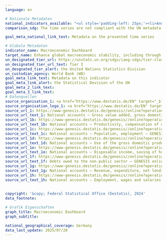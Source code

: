 ```yaml
---
language: en    

# Nationale Metadaten    
national_indicators_available: "<ul style='padding-left: 25px;'><li>Annual growth rate of real GDP</li> <li> Labour productivity per hour worked by persons employed</li> <li> Persons employed</li> <li> Real GDP per capita</li> <li> Trade balance</li> <li> Available income of private households</li> <li> Consumption by private households</li> <li> Debts of the total public budget</li> <li> Government fiscal balance</li> <li> Gross fixed capital formation</li> <li> Hours worked by employees</li> <li> Hours worked by persons employed</li> <li> Labour productivity per hour worked by employee</li></ul>"    
comparison_sdg: The time series are not compliant with the UN metadata, but provide additional information.    

goal_meta_national_link_text: Metadata on the presented time series    

# Globale Metadaten    
indicator_name: Macroeconomic Dashboard    
target_name: Enhance global macroeconomic stability, including through policy coordination and policy coherence    
un_designated_tier_url: https://unstats.un.org/sdgs/iaeg-sdgs/tier-classification/    
un_designated_tier_url_text: Tier I    
un_desgnated_tier_alert: the United Nations Statistics Division    
un_custodian_agency: World Bank (WB)    
goal_meta_link_text: Metadata on this indicator    
goal_meta_link_alert: the Statistical Devision of the UN    
goal_meta_2_link_text:     
goal_meta_3_link_text:         
# Datenquellen
source_organisation_1: <a href="https://www.destatis.de/EN" target="_blank" title="Click here to go to the website of the organisation Federal Statistical Office (Destatis)."> Federal Statistical Office (Destatis) </a>
source_organisation_logo_1: <a href="https://www.destatis.de/EN" target="_blank"><img src="https://sdg-indikatoren.de/public/OrgImgEn/destatis.png" alt="Logo destatis" style="height:60px; width:148px"/></a>
source_url_1: https://www-genesis.destatis.de/genesis//online?operation=table&code=81000-0001&bypass=true&language=en
source_url_text_1: National accounts – Gross value added, gross domestic product (nominal/price-adjusted) – GENESIS online 81000-0001
source_url_1b: https://www-genesis.destatis.de/genesis//online?operation=table&code=81000-0017&bypass=true&language=en
source_url_text_1b: National accounts – Productivity, compensation of employees, gross wages and salaries, unit labour costs – GENESIS online 81000-0017
source_url_1c: https://www-genesis.destatis.de/genesis//online?operation=table&code=81000-0011&bypass=true&language=en
source_url_text_1c: National accounts – Population, employment – GENESIS online 81000-0011
source_url_1d: https://www-genesis.destatis.de/genesis//online?operation=table&code=81000-0019&bypass=true&language=en
source_url_text_1d: National accounts – Use of the gross domestic product (nominal/price-adjusted) – GENESIS online 81000-0019
source_url_1e: https://www-genesis.destatis.de/genesis//online?operation=table&code=81000-0009&bypass=true&language=en
source_url_text_1e: National accounts – Disposable income, saving of households – GENESIS online 81000-0009
source_url_1f: https://www-genesis.destatis.de/genesis//online?operation=table&code=71321-0005&bypass=true&language=en
source_url_text_1f: Debts owed to the non-public sector – GENESIS online 71321-0005
source_url_1g: https://www-genesis.destatis.de/genesis//online?operation=table&code=81000-0031&bypass=true&language=en
source_url_text_1g: National accounts – Revenue, expenditure, net lending/net borrowing of general government – GENESIS online 81000-0031
source_url_1h: https://www-genesis.destatis.de/genesis//online?operation=table&code=81000-0015&bypass=true&language=en
source_url_text_1h: National accounts – Employment, wages and salaries, hours worked – GENESIS online 81000-0015
    
    
copyright: '&copy; Federal Statistical Office (Destatis), 2024'    
data_footnote:     

# Grafik Eigenschaften    
graph_title: Macroeconomic Dashboard
graph_subtitle:     

national_geographical_coverage: Germany    
data_last_update: 2025/07/28    
---
```


<span></span>
